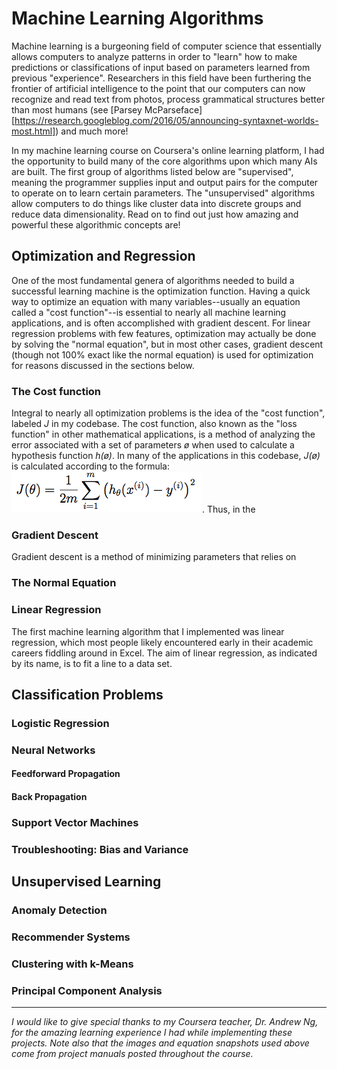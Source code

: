 # Machine Learning Algorithms

Machine learning is a burgeoning field of computer science that essentially allows computers to analyze patterns in order to "learn" how to make predictions or classifications of input based on parameters learned from previous "experience". Researchers in this field have been furthering the frontier of artificial intelligence to the point that our computers can now recognize and read text from photos, process grammatical structures better than most humans (see [Parsey McParseface][https://research.googleblog.com/2016/05/announcing-syntaxnet-worlds-most.html]) and much more!

In my machine learning course on Coursera's online learning platform, I had the opportunity to build many of the core algorithms upon which many AIs are built. The first group of algorithms listed below are "supervised", meaning the programmer supplies input and output pairs for the computer to operate on to learn certain parameters. The "unsupervised" algorithms allow computers to do things like cluster data into discrete groups and reduce data dimensionality. Read on to find out just how amazing and powerful these algorithmic concepts are!

## Optimization and Regression

One of the most fundamental genera of algorithms needed to build a successful learning machine is the optimization function. Having a quick way to optimize an equation with many variables--usually an equation called a "cost function"--is essential to nearly all machine learning applications, and is often accomplished with gradient descent. For linear regression problems with few features, optimization may actually be done by solving the "normal equation", but in most other cases, gradient descent (though not 100% exact like the normal equation) is used for optimization for reasons discussed in the sections below.

### The Cost function

Integral to nearly all optimization problems is the idea of the "cost function", labeled *J* in my codebase. The cost function, also known as the "loss function" in other mathematical applications, is a method of analyzing the error associated with a set of parameters *ø* when used to calculate a hypothesis function *h(ø)*. In many of the applications in this codebase, *J(ø)* is calculated according to the formula:
![J(ø)][basic J]. Thus, in the

### Gradient Descent

Gradient descent is a method of minimizing parameters that relies on

### The Normal Equation



### Linear Regression

The first machine learning algorithm that I implemented was linear regression, which most people likely encountered early in their academic careers fiddling around in Excel. The aim of linear regression, as indicated by its name, is to fit a line to a data set.


## Classification Problems

### Logistic Regression

### Neural Networks

#### Feedforward Propagation

#### Back Propagation

### Support Vector Machines

### Troubleshooting: Bias and Variance


## Unsupervised Learning

### Anomaly Detection

### Recommender Systems

### Clustering with k-Means

### Principal Component Analysis


***
*I would like to give special thanks to my Coursera teacher, Dr. Andrew Ng, for the amazing learning experience I had while implementing these projects. Note also that the images and equation snapshots used above come from project manuals posted throughout the course.*

<!-- TODO: Finish cost function, add in gradient descent (don't forget picture) -->

[basic J]: documentation/basic_cost_func.png "Cost function: Square Difference"
[partial grad]: documentation/gradient_def.png "Gradient by partial derivative"
